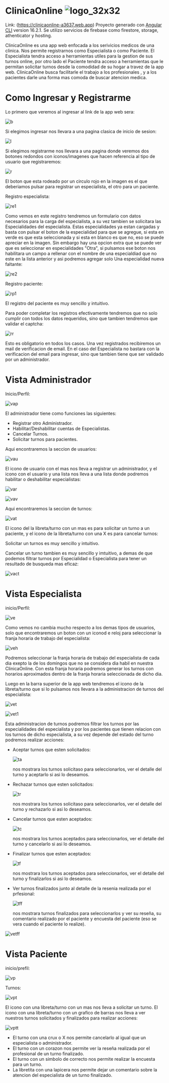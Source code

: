 # ClinicaOnline ![logo_32x32](https://github.com/JeroGra/ClincaOnline/assets/97103645/31b771f4-6886-4cca-93f6-db3136f3492a)



Link: (https://clinicaonline-a3637.web.app)
Proyecto generado con [Angular CLI](https://github.com/angular/angular-cli) version 16.2.1. Se utilizo servicios de firebase como firestore, storage, athenticator y hosting.

ClinicaOnline es una app web enfocada a los serivicios medicos de una clinica. Nos permite registrarnos como Especialista o como Paciente. El Especialista tendra acceso a herramientas utiles para la gestion de sus turnos online, por otro lado el Paciente tendra acceso a herramientas que le permitan solicitar turnos desde la comodidad de su hogar a travez de la app web.
ClinicaOnline busca facilitarle el trabajo a los profesionales , y a los pacientes darle una forma mas comoda de buscar atencion medica.

# Como Ingresar y Registrarme

Lo primero que veremos al ingresar al link de la app web sera: 

![b](https://github.com/JeroGra/ClincaOnline/assets/97103645/48352fea-150c-4316-84e4-a2cc941b4100)

Si elegimos ingresar nos llevara a una pagina clasica de inicio de sesion:

![l](https://github.com/JeroGra/ClincaOnline/assets/97103645/15dc48b7-9763-48bb-85d9-2f66c8907ad9)

Si elegimos registrarme nos llevara a una pagina donde veremos dos botones redondos con iconos/imagenes que hacen referencia al tipo de usuario que registraremos:

![r](https://github.com/JeroGra/ClincaOnline/assets/97103645/27afe9e4-0098-4c71-b917-e15f007512c6)

El boton que esta rodeado por un circulo rojo en la imagen es el que deberiamos pulsar para registrar un especialista, el otro para un paciente.

Registro especialista:

![re1](https://github.com/JeroGra/ClincaOnline/assets/97103645/e43a538e-f2ef-47c9-9b72-867b9b4fd6c9)


Como vemos en este registro tendremos un formulario con datos necesarios para la carga del especialista, a su vez tambien se solicitara las Especialidades del especialista. Estas especialidades ya estan cargadas y basta con pulsar el boton de la especialidad para que se agregue, si esta en verde es que esta seleccionada y si esta en blanco es que no, eso se puede apreciar en la imagen.
Sin embargo hay una opcion extra que se puede ver que es seleccionar en especialidades "Otra", si pulsamos ese boton nos habilitara un campo a rellenar con el nombre de una especialdiad
que no este en la lista anterior y asi podremos agregar solo Una especialidad nueva faltante:

![re2](https://github.com/JeroGra/ClincaOnline/assets/97103645/c8155a74-91b8-4f72-801a-2b1c8029b347)

Registro paciente:

![rp1](https://github.com/JeroGra/ClincaOnline/assets/97103645/940628f1-c9c0-4d67-bc56-401be0f4fee2)

El registro del paciente es muy sencillo y intuitivo.

Para poder completar los registros efectivamente tendremos que no solo cumplir con todos los datos requeridos, sino que tambien tendremos que validar el captcha:

![rr](https://github.com/JeroGra/ClincaOnline/assets/97103645/022cc219-63e9-4e1e-ae91-369071d14285)

Esto es obligatorio en todos los casos. Una vez registrados recibiremos un mail de verificacion de email. En el caso del Especialista no bastara con la verificacion del email para ingresar, sino que tambien tiene que ser validado por un administrador.


# Vista Administrador

Inicio/Perfil: 

![vap](https://github.com/JeroGra/ClincaOnline/assets/97103645/3f2f3901-73b9-4b89-9fd0-46dc32b70c79)

El administrador tiene como funciones las siguientes: 
- Registrar otro Administrador.
- Habilitar/Deshabilitar cuentas de Especialistas.
- Cancelar Turnos.
- Solicitar turnos para pacientes.

Aqui encontraremos la seccion de usuarios: 

![vau](https://github.com/JeroGra/ClincaOnline/assets/97103645/98c2a149-47df-433e-b9b3-cb5ea2d5d1a0)

El icono de usuario con el mas nos lleva a registrar un administrador, y el icono con el usuario y una lista nos lleva a una lista donde podremos habilitar o deshabilitar especialistas:

![var](https://github.com/JeroGra/ClincaOnline/assets/97103645/548b947a-b283-4a20-b92e-8dd646491ddb)

![vav](https://github.com/JeroGra/ClincaOnline/assets/97103645/3472cbba-02fd-4ba8-82dd-73579eecd572)

Aqui encontraremos la seccion de turnos: 

![vat](https://github.com/JeroGra/ClincaOnline/assets/97103645/51a86cdc-7d01-43aa-b9bc-6327430da64a)

El icono del la libreta/turno con un mas es para solicitar un turno a un paciente, y el icono de la libreta/turno con una X es para cancelar turnos:

Solicitar un turnos es muy sencillo y intuitivo.

Cancelar un turno tambien es muy sencillo y imtuitivo, a demas de que podemos filtrar turnos por Especialidad o Especialista para tener un resultado de busqueda mas eficaz:

![vact](https://github.com/JeroGra/ClincaOnline/assets/97103645/db565640-f430-4a69-abaa-cdbd40d8af18)


# Vista Especialista

inicio/Perfil: 

![ve](https://github.com/JeroGra/ClincaOnline/assets/97103645/eb21d0cc-969b-45ca-9d49-bdf72d1547f5)

Como vemos no cambia mucho respecto a los demas tipos de usuarios, solo que encontraremos un boton con un iconod e reloj para seleccionar la franja horaria de trabajo del especialista:

![veh](https://github.com/JeroGra/ClincaOnline/assets/97103645/13d8a939-2549-4a8a-9ec8-f1342c53f797)

Podremos seleccionar la franja horaria de trabajo del especialista de cada dia exepto la de los domingos que no se considera dia habil en
nuestra ClinicaOnline. Con esta franja horaria podremos generar los turnos con horarios aproximados dentro de la franja horaria seleccionada de dicho dia.

Luego en la barra superior de la app web tendremos el icono de la libreta/turno que si lo pulsamos nos llevara a la administracion de turnos del especialista:

![vet](https://github.com/JeroGra/ClincaOnline/assets/97103645/2b8442e2-0d4f-4c6b-b5d2-fc03a7bf8f93)


![vet1](https://github.com/JeroGra/ClincaOnline/assets/97103645/e9e9fd9c-da18-4fba-9532-9f76256b0106)

Esta administracion de turnos podremos filtrar los turnos por las especialidades del especialista y por los pacientes que tienen relacion con los turnos de dicho especialista, a su vez depende del estado del turno podremos realizar acciones:

- Aceptar turnos que esten solicitados:

  ![ta](https://github.com/JeroGra/ClincaOnline/assets/97103645/13b1baed-a819-432a-8372-823cebc5507f)

  nos mostrara los turnos solicitaso para seleccionarlos, ver el detalle del turno y aceptarlo si asi lo deseamos.

- Rechazar turnos que esten solicitados:

  ![tr](https://github.com/JeroGra/ClincaOnline/assets/97103645/145b59b9-b928-4228-9621-e992277cf305)

  nos mostrara los turnos solicitaso para seleccionarlos, ver el detalle del turno y rechazarlo si asi lo deseamos.

- Cancelar turnos que esten aceptados:

  ![tc](https://github.com/JeroGra/ClincaOnline/assets/97103645/1a753e27-b50f-4ce4-b4db-57290963d228)

  nos mostrara los turnos aceptados para seleccionarlos, ver el detalle del turno y cancelarlo si asi lo deseamos.

- Finalizar turnos que esten aceptados:

  ![tf](https://github.com/JeroGra/ClincaOnline/assets/97103645/c3712774-426a-463e-87b7-c67f710a7be9)

    nos mostrara los turnos aceptados para seleccionarlos, ver el detalle del turno y finalizarlos si asi lo deseamos.

- Ver turnos finalizados junto al detalle de la resenia realizada por el prfesional:

  ![tff](https://github.com/JeroGra/ClincaOnline/assets/97103645/d2ea06d2-4959-4076-9c51-45b59593aa4b)

  nos mostrara turnos finalizados para seleccionarlos y ver su reseña, su comentario realizado por el paciente y encuesta del paciente
  (eso se vera cuando el paciente lo realize).

![vetff](https://github.com/JeroGra/ClincaOnline/assets/97103645/bd2922a8-9edf-48f9-8484-3cff59a858db)


# Vista Paciente

inicio/prefil:

![vp](https://github.com/JeroGra/ClincaOnline/assets/97103645/214efdcd-904b-405f-bed9-f25ae98f6a60)

Turnos:

![vpt](https://github.com/JeroGra/ClincaOnline/assets/97103645/2c3c40d1-9517-42b7-ad6d-41689b558fcf)

El icono con una libreta/turno con un mas nos lleva a solicitar un turno.
El icono con una libreta/turno con un grafico de barras nos lleva a ver nuestros turnos solicitados y finalizados para realizar acciones:

![vptt](https://github.com/JeroGra/ClincaOnline/assets/97103645/12672935-1809-414c-9ea2-7dfc2ce10101)

- El turno con una crux o X nos permite cancelarlo al igual que un especialista o administrador.
- El turno con un corazon nos permite ver la reseña realizada por el profesional de un turno finalizado.
- El turno con un simbolo de correcto nos permite realizar la encuesta para un turno.
- La libretita con una lapicera nos permite dejar un comentario sobre la atencion del especialista de un turno finalizado.

